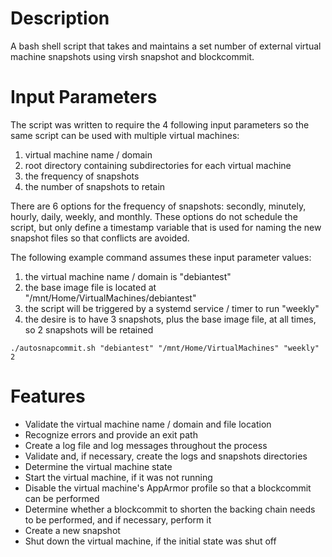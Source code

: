 # Description
A bash shell script that takes and maintains a set number of external virtual machine snapshots using virsh snapshot and blockcommit.

# Input Parameters
The script was written to require the 4 following input parameters so the same script can be used with multiple virtual machines:
1. virtual machine name / domain
2. root directory containing subdirectories for each virtual machine
3. the frequency of snapshots
4. the number of snapshots to retain

There are 6 options for the frequency of snapshots: secondly, minutely, hourly, daily, weekly, and monthly. These options do not schedule the script, but only define a timestamp variable that is used for naming the new snapshot files so that conflicts are avoided.

The following example command assumes these input parameter values:
1. the virtual machine name / domain is "debiantest"
2. the base image file is located at "/mnt/Home/VirtualMachines/debiantest"
3. the script will be triggered by a systemd service / timer to run "weekly"
4. the desire is to have 3 snapshots, plus the base image file, at all times, so 2 snapshots will be retained

`./autosnapcommit.sh "debiantest" "/mnt/Home/VirtualMachines" "weekly" 2`

# Features
- Validate the virtual machine name / domain and file location
- Recognize errors and provide an exit path
- Create a log file and log messages throughout the process
- Validate and, if necessary, create the logs and snapshots directories
- Determine the virtual machine state
- Start the virtual machine, if it was not running
- Disable the virtual machine's AppArmor profile so that a blockcommit can be performed
- Determine whether a blockcommit to shorten the backing chain needs to be performed, and if necessary, perform it
- Create a new snapshot
- Shut down the virtual machine, if the initial state was shut off
